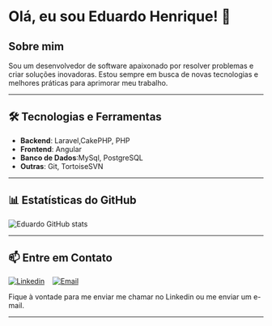 # Olá, eu sou Eduardo Henrique! 👋

## Sobre mim
Sou um desenvolvedor de software apaixonado por resolver problemas e criar soluções inovadoras. Estou sempre em busca de novas tecnologias e melhores práticas para aprimorar meu trabalho.

---

## 🛠️ Tecnologias e Ferramentas

- **Backend**: Laravel,CakePHP,  PHP
- **Frontend**: Angular
- **Banco de Dados**:MySql, PostgreSQL
- **Outras**: Git, TortoiseSVN

---

## 📊 Estatísticas do GitHub
![Eduardo GitHub stats](https://github-readme-stats.vercel.app/api?username=dev-edufreitas&show_icons=true&theme=great-gatsby)

---

## 📫 Entre em Contato

[![Linkedin](https://img.shields.io/badge/LinkedIn-0077B5?style=for-the-badge&logo=linkedin&logoColor=white)](https://www.linkedin.com/in/eduardohfreitas/)&nbsp;&nbsp;&nbsp;&nbsp;[![Email](https://img.shields.io/badge/Email-edu__du%40icloud.com-blue?style=for-the-badge&logo=Apple&logoColor=white)](mailto:edu_du@icloud.com)


Fique à vontade para me enviar me chamar no Linkedin ou me enviar um e-mail.

---
